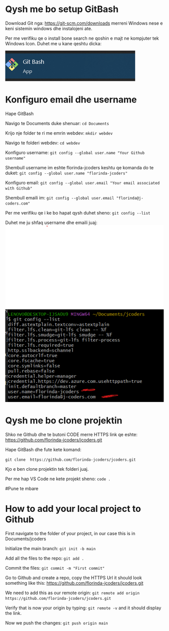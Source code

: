 # Qysh me bo setup GitBash 
Download Git nga: https://git-scm.com/downloads merreni Windows nese e keni sistemin windows dhe instalojeni ate. 

Per me verifiku qe o install bone search ne qoshin e majt ne kompjuter tek Windows Icon. Duhet me u kane qeshtu dicka:

![alt text](image.png)

#  Konfiguro email dhe username

 Hape GitBash

 Navigo te Documents duke shenuar: `cd Documents`
 
 Krijo nje folder te ri me emrin webdev: `mkdir webdev`
 
 Navigo te folderi webdev: `cd webdev`

 Konfiguro username: `git config --global user.name "Your Github username"` 
 
 Shembull username im eshte florinda-jcoders keshtu qe komanda do te duket: `git config --global user.name "florinda-jcoders"`

 Konfiguro email: `git config --global user.email "Your email associated with Github"`

 Shembull emaili im: `git config --global user.email "florinda@j-coders.com"` 

 Per me verifiku qe i ke bo hapat qysh duhet sheno: `git config --list`
 
 Duhet me ju shfaq username dhe emaili juaj: 
 ![alt text](<Screenshot 2025-09-06 092055.png>)

# Qysh me bo clone projektin

Shko ne Github dhe te butoni CODE merre HTTPS link qe eshte: https://github.com/florinda-jcoders/jcoders.git

Hape GitBash dhe fute kete komand:

`git clone  https://github.com/florinda-jcoders/jcoders.git`

Kjo e ben clone projektin tek folderi juaj. 

Per me hap VS Code ne kete projekt sheno: `code .`

#Pune te mbare

# How to add your local project to Github
First navigate to the folder of your project, in our case this is in Documents/jcoders

Initialize the main branch: `git init -b main`

Add all the files to the repo: `git add .`

Commit the files: `git commit -m "First commit"`

Go to Github and create a repo, copy the HTTPS Url it should look something like this: https://github.com/florinda-jcoders/jcoders.git

We need to add this as our remote origin: `git remote add origin https://github.com/florinda-jcoders/jcoders.git`

Verify that is now your origin by typing: `git remote -v` and it should display the link. 

Now we push the changes: `git push origin main`
